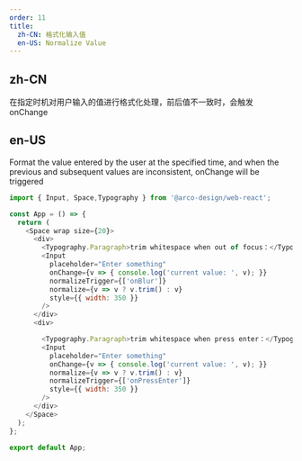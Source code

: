 ```yaml
---
order: 11
title:
  zh-CN: 格式化输入值
  en-US: Normalize Value
---
```


## zh-CN

在指定时机对用户输入的值进行格式化处理，前后值不一致时，会触发 onChange

## en-US

Format the value entered by the user at the specified time, and when the previous and subsequent values are inconsistent, onChange will be triggered

```js
import { Input, Space,Typography } from '@arco-design/web-react';

const App = () => {
  return (
    <Space wrap size={20}>
      <div>
        <Typography.Paragraph>trim whitespace when out of focus：</Typography.Paragraph>
        <Input
          placeholder="Enter something"
          onChange={v => { console.log('current value: ', v); }}
          normalizeTrigger={['onBlur']}
          normalize={v => v ? v.trim() : v}
          style={{ width: 350 }}
        />
      </div>
      <div>

        <Typography.Paragraph>trim whitespace when press enter：</Typography.Paragraph>
        <Input
          placeholder="Enter something"
          onChange={v => { console.log('current value: ', v); }}
          normalize={v => v ? v.trim() : v}
          normalizeTrigger={['onPressEnter']}
          style={{ width: 350 }}
        />
      </div>
    </Space>
  );
};

export default App;
```
